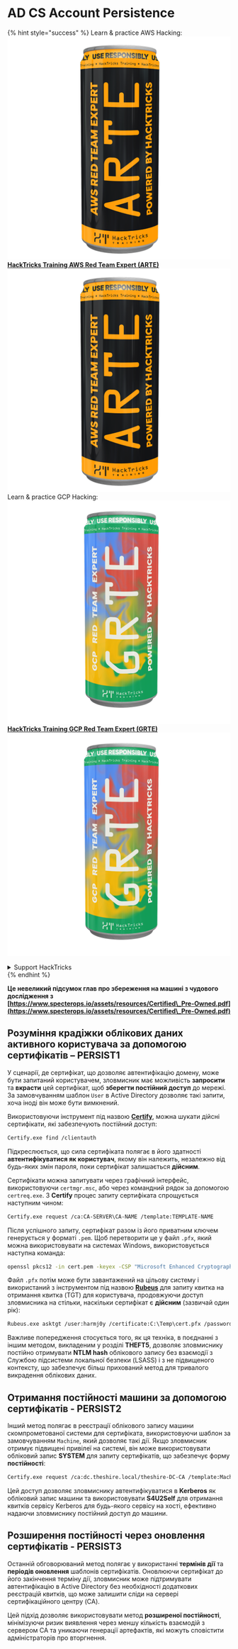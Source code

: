 # AD CS Account Persistence

{% hint style="success" %}
Learn & practice AWS Hacking:<img src="/.gitbook/assets/arte.png" alt="" data-size="line">[**HackTricks Training AWS Red Team Expert (ARTE)**](https://training.hacktricks.xyz/courses/arte)<img src="/.gitbook/assets/arte.png" alt="" data-size="line">\
Learn & practice GCP Hacking: <img src="/.gitbook/assets/grte.png" alt="" data-size="line">[**HackTricks Training GCP Red Team Expert (GRTE)**<img src="/.gitbook/assets/grte.png" alt="" data-size="line">](https://training.hacktricks.xyz/courses/grte)

<details>

<summary>Support HackTricks</summary>

* Check the [**subscription plans**](https://github.com/sponsors/carlospolop)!
* **Join the** 💬 [**Discord group**](https://discord.gg/hRep4RUj7f) or the [**telegram group**](https://t.me/peass) or **follow** us on **Twitter** 🐦 [**@hacktricks\_live**](https://twitter.com/hacktricks\_live)**.**
* **Share hacking tricks by submitting PRs to the** [**HackTricks**](https://github.com/carlospolop/hacktricks) and [**HackTricks Cloud**](https://github.com/carlospolop/hacktricks-cloud) github repos.

</details>
{% endhint %}

**Це невеликий підсумок глав про збереження на машині з чудового дослідження з [https://www.specterops.io/assets/resources/Certified\_Pre-Owned.pdf](https://www.specterops.io/assets/resources/Certified\_Pre-Owned.pdf)**

## **Розуміння крадіжки облікових даних активного користувача за допомогою сертифікатів – PERSIST1**

У сценарії, де сертифікат, що дозволяє автентифікацію домену, може бути запитаний користувачем, зловмисник має можливість **запросити** та **вкрасти** цей сертифікат, щоб **зберегти постійний доступ** до мережі. За замовчуванням шаблон `User` в Active Directory дозволяє такі запити, хоча іноді він може бути вимкнений.

Використовуючи інструмент під назвою [**Certify**](https://github.com/GhostPack/Certify), можна шукати дійсні сертифікати, які забезпечують постійний доступ:
```bash
Certify.exe find /clientauth
```
Підкреслюється, що сила сертифіката полягає в його здатності **автентифікуватися як користувач**, якому він належить, незалежно від будь-яких змін пароля, поки сертифікат залишається **дійсним**.

Сертифікати можна запитувати через графічний інтерфейс, використовуючи `certmgr.msc`, або через командний рядок за допомогою `certreq.exe`. З **Certify** процес запиту сертифіката спрощується наступним чином:
```bash
Certify.exe request /ca:CA-SERVER\CA-NAME /template:TEMPLATE-NAME
```
Після успішного запиту, сертифікат разом із його приватним ключем генерується у форматі `.pem`. Щоб перетворити це у файл `.pfx`, який можна використовувати на системах Windows, використовується наступна команда:
```bash
openssl pkcs12 -in cert.pem -keyex -CSP "Microsoft Enhanced Cryptographic Provider v1.0" -export -out cert.pfx
```
Файл `.pfx` потім може бути завантажений на цільову систему і використаний з інструментом під назвою [**Rubeus**](https://github.com/GhostPack/Rubeus) для запиту квитка на отримання квитка (TGT) для користувача, продовжуючи доступ зловмисника на стільки, наскільки сертифікат є **дійсним** (зазвичай один рік):
```bash
Rubeus.exe asktgt /user:harmj0y /certificate:C:\Temp\cert.pfx /password:CertPass!
```
Важливе попередження стосується того, як ця техніка, в поєднанні з іншим методом, викладеним у розділі **THEFT5**, дозволяє зловмиснику постійно отримувати **NTLM hash** облікового запису без взаємодії з Службою підсистеми локальної безпеки (LSASS) і з не підвищеного контексту, що забезпечує більш прихований метод для тривалого викрадення облікових даних.

## **Отримання постійності машини за допомогою сертифікатів - PERSIST2**

Інший метод полягає в реєстрації облікового запису машини скомпрометованої системи для сертифіката, використовуючи шаблон за замовчуванням `Machine`, який дозволяє такі дії. Якщо зловмисник отримує підвищені привілеї на системі, він може використовувати обліковий запис **SYSTEM** для запиту сертифікатів, що забезпечує форму **постійності**:
```bash
Certify.exe request /ca:dc.theshire.local/theshire-DC-CA /template:Machine /machine
```
Цей доступ дозволяє зловмиснику автентифікуватися в **Kerberos** як обліковий запис машини та використовувати **S4U2Self** для отримання квитків сервісу Kerberos для будь-якого сервісу на хості, ефективно надаючи зловмиснику постійний доступ до машини.

## **Розширення постійності через оновлення сертифікатів - PERSIST3**

Останній обговорюваний метод полягає у використанні **термінів дії** та **періодів оновлення** шаблонів сертифікатів. Оновлюючи сертифікат до його закінчення терміну дії, зловмисник може підтримувати автентифікацію в Active Directory без необхідності додаткових реєстрацій квитків, що може залишити сліди на сервері сертифікаційного центру (CA).

Цей підхід дозволяє використовувати метод **розширеної постійності**, мінімізуючи ризик виявлення через меншу кількість взаємодій з сервером CA та уникаючи генерації артефактів, які можуть сповістити адміністраторів про вторгнення.
